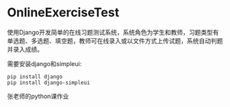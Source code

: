 # OnlineExerciseTest
使用Django开发简单的在线习题测试系统，系统角色为学生和教师，习题类型有单选题、多选题、填空题，教师可在线录入或以文件方式上传试题，系统自动判题并录入成绩。

需要安装django和simpleui:

	pip install django
	pip install django-simpleui

张老师的python课作业
